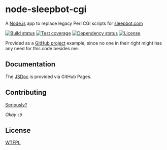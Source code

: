 # node-sleepbot-cgi

A [Node.js](https://nodejs.org) app to replace legacy Perl CGI scripts for [sleepbot.com](http://sleepbot.com)

  [![Build status][travis-img]][travis-url]
  [![Test coverage][coveralls-img]][coveralls-url]
  [![Dependency status][david-img]][david-url]
  [![License][license-img]][license-url]

Provided as a [GitHub project](https://github.com/cantremember/node-sleepbot-cgi) example,
since no one in their right might has any need for this code besides me.


## Documentation

The [JSDoc](https://cantremember.github.io/node-sleepbot-cgi/) is provided via GitHub Pages.


## Contributing

[Seriously?](CONTRIBUTING.md)

*Okay `:D`*


## License

[WTFPL][license-url]


[travis-img]: https://img.shields.io/travis/cantremember/node-sleepbot-cgi.svg?style=flat-square
[travis-url]: https://travis-ci.org/cantremember/node-sleepbot-cgi
[coveralls-img]: https://img.shields.io/coveralls/cantremember/node-sleepbot-cgi.svg?style=flat-square
[coveralls-url]: https://coveralls.io/r/cantremember/node-sleepbot-cgi
[david-img]: https://img.shields.io/david/cantremember/node-sleepbot-cgi.svg?style=flat-square
[david-url]: https://david-dm.org/cantremember/node-sleepbot-cgi
[license-img]: https://img.shields.io/badge/license-WTFPL-blue.svg?style=flat-square
[license-url]: LICENSE

